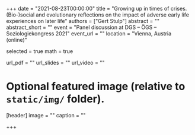 +++
date = "2021-08-23T00:00:00"
title = "Growing up in times of crises. (Bio-)social and evolutionary reflections on the impact of adverse early life experiences on later life"
authors = ["Gert Stulp"]
abstract = ""
abstract_short = ""
event = "Panel discussion at DGS – ÖGS – Soziologiekongress 2021"
event_url = ""
location = "Vienna, Austria (online)"

selected = true
math = true

url_pdf = ""
url_slides = ""
url_video = ""


# Optional featured image (relative to `static/img/` folder).
[header]
image = ""
caption = ""

+++
